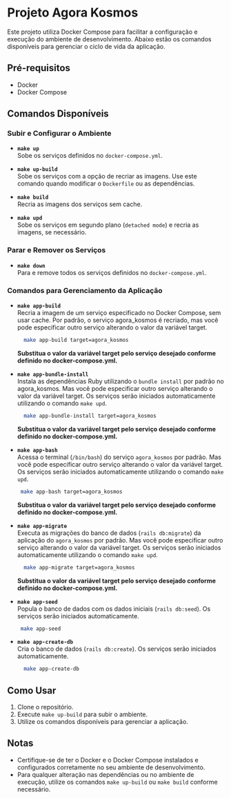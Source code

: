 # Projeto Agora Kosmos

Este projeto utiliza Docker Compose para facilitar a configuração e execução do ambiente de desenvolvimento. Abaixo estão os comandos disponíveis para gerenciar o ciclo de vida da aplicação.

## Pré-requisitos

- Docker
- Docker Compose

## Comandos Disponíveis

### Subir e Configurar o Ambiente

- **`make up`**  
  Sobe os serviços definidos no `docker-compose.yml`.

- **`make up-build`**  
  Sobe os serviços com a opção de recriar as imagens. Use este comando quando modificar o `Dockerfile` ou as dependências.

- **`make build`**  
  Recria as imagens dos serviços sem cache.

- **`make upd`**  
  Sobe os serviços em segundo plano (`detached mode`) e recria as imagens, se necessário.

### Parar e Remover os Serviços

- **`make down`**  
  Para e remove todos os serviços definidos no `docker-compose.yml`.

### Comandos para Gerenciamento da Aplicação

- **`make app-build`**  
  Recria a imagem de um serviço especificado no Docker Compose, sem usar cache. Por padrão, o serviço agora_kosmos é recriado, mas você pode especificar outro serviço alterando o valor da variável target.

  ```bash
    make app-build target=agora_kosmos
  ```

  **Substitua o valor da variável target pelo serviço desejado conforme definido no docker-compose.yml.**

- **`make app-bundle-install`**  
  Instala as dependências Ruby utilizando o `bundle install` por padrão no agora_kosmos. Mas você pode especificar outro serviço alterando o valor da variável target. Os serviços serão iniciados automaticamente utilizando o comando `make upd`.

  ```bash
    make app-bundle-install target=agora_kosmos
  ```

    **Substitua o valor da variável target pelo serviço desejado conforme definido no docker-compose.yml.**

- **`make app-bash`**  
  Acessa o terminal (`/bin/bash`) do serviço `agora_kosmos` por padrão. Mas você pode especificar outro serviço alterando o valor da variável target. Os serviços serão iniciados automaticamente utilizando o comando `make upd`.

  ```bash
   make app-bash target=agora_kosmos
  ```

    **Substitua o valor da variável target pelo serviço desejado conforme definido no docker-compose.yml.**

- **`make app-migrate`**  
  Executa as migrações do banco de dados (`rails db:migrate`) da aplicação do `agora_kosmos` por padrão. Mas você pode especificar outro serviço alterando o valor da variável target. Os serviços serão iniciados automaticamente utilizando o comando `make upd`.

  ```bash
    make app-migrate target=agora_kosmos
  ```

    **Substitua o valor da variável target pelo serviço desejado conforme definido no docker-compose.yml.**

- **`make app-seed`**  
  Popula o banco de dados com os dados iniciais (`rails db:seed`). Os serviços serão iniciados automaticamente.
  
   ```bash
    make app-seed
  ```

- **`make app-create-db`**  
  Cria o banco de dados (`rails db:create`). Os serviços serão iniciados automaticamente.

  ```bash
    make app-create-db
  ```

## Como Usar

1. Clone o repositório.
2. Execute `make up-build` para subir o ambiente.
3. Utilize os comandos disponíveis para gerenciar a aplicação.

## Notas

- Certifique-se de ter o Docker e o Docker Compose instalados e configurados corretamente no seu ambiente de desenvolvimento.
- Para qualquer alteração nas dependências ou no ambiente de execução, utilize os comandos `make up-build` ou `make build` conforme necessário.
